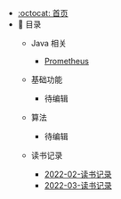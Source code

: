 - [:octocat: 首页](/README)
- :memo: 目录
   - Java 相关
       - [Prometheus](/md/Java/Prometheus.md)
   - 基础功能
       - 待编辑
   - 算法
       - 待编辑
   - 读书记录
     
       - [2022-02-读书记录](/md/book/2022-02-book.md)
       - [2022-03-读书记录](/md/book/2022-03-book.md)
